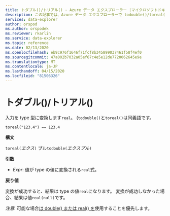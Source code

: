 ```yaml
---
title: トダブル()/トリアル() - Azure データ エクスプローラー |マイクロソフトドキュメント
description: この記事では、Azure データ エクスプローラーで todouble()/toreal() を説明します。
services: data-explorer
author: orspod
ms.author: orspodek
ms.reviewer: rkarlin
ms.service: data-explorer
ms.topic: reference
ms.date: 02/13/2020
ms.openlocfilehash: eb9c976f1646f71fcf8b345899037461f58f4ef0
ms.sourcegitcommit: 47a002b7032a05ef67c4e5e12de7720062645e9e
ms.translationtype: MT
ms.contentlocale: ja-JP
ms.lasthandoff: 04/15/2020
ms.locfileid: "81506326"
---
```

# <a name="todoubletoreal"></a>トダブル()/トリアル()

入力を type 型に変換します`real`。 (`todouble()`と`toreal()`は同義語です。

```kusto
toreal("123.4") == 123.4
```

**構文**

`toreal(`*エクス*`)`
プル`todouble(`*エクスプル*`)`

**引数**

* *Expr*: 値が type の値に変換される`real`式。

**戻り値**

変換が成功すると、結果は type の値`real`になります。
変換が成功しなかった場合、結果は値`real(null)`です。

*注意*: 可能な場合[は double() または real() を](./scalar-data-types/real.md)使用することを優先します。